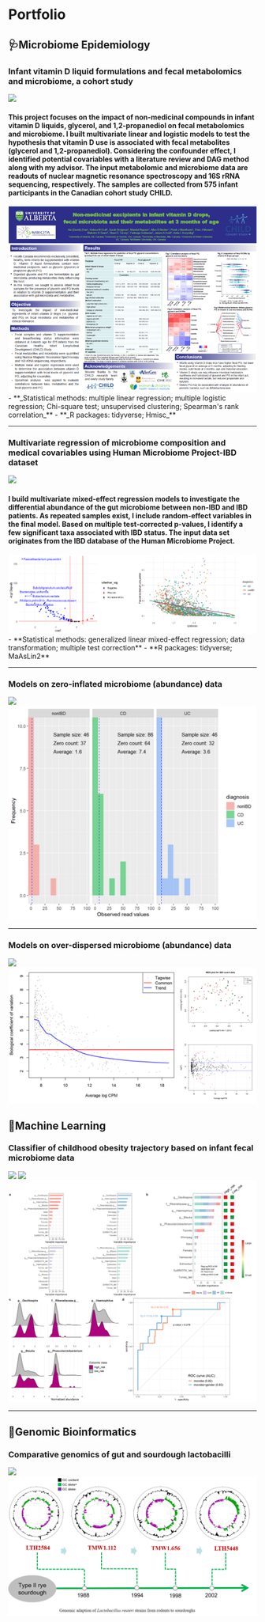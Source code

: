 # Portfolio

## 🩺Microbiome Epidemiology
### Infant vitamin D liquid formulations and fecal metabolomics and microbiome, a cohort study
[![](https://img.shields.io/badge/PDF-Open_research_poster-B44F99?logo=PDF)](pdf/Poster_vitD_microbiome_david.pdf) 
#### This project focuses on the impact of non-medicinal compounds in infant vitamin D liquids, glycerol, and 1,2-propanediol on fecal metabolomics and microbiome. I built multivariate linear and logistic models to test the hypothesis that vitamin D use is associated with fecal metabolites (glycerol and 1,2-propanediol). Considering the confounder effect, I identified potential covariables with a literature review and DAG method along with my advisor. The input metabolomic and microbiome data are readouts of nuclear magnetic resonance spectroscopy and 16S rRNA sequencing, respectively. The samples are collected from 575 infant participants in the Canadian cohort study CHILD. 
<img src="images/poster_screenshot_vitD_david.png?raw=false"/>
- **_Statistical methods: multiple linear regression; multiple logistic regression; Chi-square test; unsupervised clustering; Spearman's rank correlation_**
- **_R packages: tidyverse; Hmisc_**

---
### Multivariate regression of microbiome composition and medical covariables using Human Microbiome Project-IBD dataset 
[![](https://img.shields.io/badge/GitHub-View_on_GitHub-1182C3?logo=GitHub)](html/maaslin2-IBD-microbiome.html) 
#### I build multivariate mixed-effect regression models to investigate the differential abundance of the gut microbiome between non-IBD and IBD patients. As repeated samples exist, I include random-effect variables in the final model. Based on multiple test-corrected p-values, I identify a few significant taxa associated with IBD status. The input data set originates from the IBD database of the Human Microbiome Project. 
<img src="images/image_multi-regression_david.png?raw=false"/>
- **Statistical methods: generalized linear mixed-effect regression; data transformation; multiple test correction**
- **R packages: tidyverse; MaAsLin2**

---
### Models on zero-inflated microbiome (abundance) data
[![](https://img.shields.io/badge/GitHub-View_on_GitHub-0476D0?logo=GitHub)](html/zero-inflated-models-mcirobiome.html) 
<img src="images/image_zero-inflate_david.png?raw=false"/> 

---
### Models on over-dispersed microbiome (abundance) data
[![](https://img.shields.io/badge/GitHub-View_on_GitHub-0476D0?logo=GitHub)](html/overdisp-zeroinflate-model.html)  
<img src="images/image_overdispersion_david.png?raw=false"/> 


## 🤖Machine Learning 

### Classifier of childhood obesity trajectory based on infant fecal microbiome data 
[![](https://img.shields.io/badge/PDF-Open_presentation_slides-C6466B?logo=PDF)](pdf/PPT_predict-child-obesity_davidzhao.pdf)
[![](https://img.shields.io/badge/GitHub-View_on_GitHub-0476D0?logo=GitHub)](https://github.com/davidzhao1015/infant_microbiota_predict_obesity/blob/main/bmi_traj_pred_infant_microbiota.Rmd) 
<img src="images/fig3_proj1.png?raw=false"/>

---

## 🧬Genomic Bioinformatics

### Comparative genomics of gut and sourdough lactobacilli 
[![](https://img.shields.io/badge/PDF-Open_presentation_slides-C6466B?logo=PDF)](pdf/PPT_phd_david.pdf)  
<img src="images/image_comparative-genomics.png?raw=false"/>


